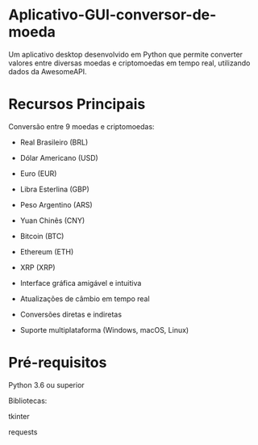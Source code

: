 # Aplicativo-GUI-conversor-de-moeda

Um aplicativo desktop desenvolvido em Python que permite converter valores entre diversas moedas e criptomoedas em tempo real, utilizando dados da AwesomeAPI.

# Recursos Principais
Conversão entre 9 moedas e criptomoedas:

- Real Brasileiro (BRL)

- Dólar Americano (USD)

- Euro (EUR)
 
- Libra Esterlina (GBP)

- Peso Argentino (ARS)

- Yuan Chinês (CNY)

- Bitcoin (BTC)

- Ethereum (ETH)

- XRP (XRP)

* Interface gráfica amigável e intuitiva

* Atualizações de câmbio em tempo real

* Conversões diretas e indiretas

* Suporte multiplataforma (Windows, macOS, Linux)


# Pré-requisitos
Python 3.6 ou superior

Bibliotecas:

tkinter

requests